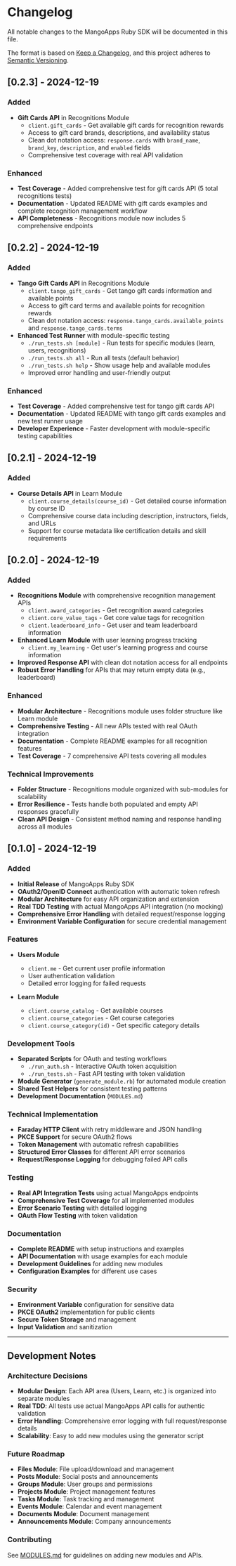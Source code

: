 # Changelog

All notable changes to the MangoApps Ruby SDK will be documented in this file.

The format is based on [Keep a Changelog](https://keepachangelog.com/en/1.0.0/),
and this project adheres to [Semantic Versioning](https://semver.org/spec/v2.0.0.html).

## [0.2.3] - 2024-12-19

### Added
- **Gift Cards API** in Recognitions Module
  - `client.gift_cards` - Get available gift cards for recognition rewards
  - Access to gift card brands, descriptions, and availability status
  - Clean dot notation access: `response.cards` with `brand_name`, `brand_key`, `description`, and `enabled` fields
  - Comprehensive test coverage with real API validation

### Enhanced
- **Test Coverage** - Added comprehensive test for gift cards API (5 total recognitions tests)
- **Documentation** - Updated README with gift cards examples and complete recognition management workflow
- **API Completeness** - Recognitions module now includes 5 comprehensive endpoints

## [0.2.2] - 2024-12-19

### Added
- **Tango Gift Cards API** in Recognitions Module
  - `client.tango_gift_cards` - Get tango gift cards information and available points
  - Access to gift card terms and available points for recognition rewards
  - Clean dot notation access: `response.tango_cards.available_points` and `response.tango_cards.terms`
- **Enhanced Test Runner** with module-specific testing
  - `./run_tests.sh [module]` - Run tests for specific modules (learn, users, recognitions)
  - `./run_tests.sh all` - Run all tests (default behavior)
  - `./run_tests.sh help` - Show usage help and available modules
  - Improved error handling and user-friendly output

### Enhanced
- **Test Coverage** - Added comprehensive test for tango gift cards API
- **Documentation** - Updated README with tango gift cards examples and new test runner usage
- **Developer Experience** - Faster development with module-specific testing capabilities

## [0.2.1] - 2024-12-19

### Added
- **Course Details API** in Learn Module
  - `client.course_details(course_id)` - Get detailed course information by course ID
  - Comprehensive course data including description, instructors, fields, and URLs
  - Support for course metadata like certification details and skill requirements

## [0.2.0] - 2024-12-19

### Added
- **Recognitions Module** with comprehensive recognition management APIs
  - `client.award_categories` - Get recognition award categories
  - `client.core_value_tags` - Get core value tags for recognition
  - `client.leaderboard_info` - Get user and team leaderboard information
- **Enhanced Learn Module** with user learning progress tracking
  - `client.my_learning` - Get user's learning progress and course information
- **Improved Response API** with clean dot notation access for all endpoints
- **Robust Error Handling** for APIs that may return empty data (e.g., leaderboard)

### Enhanced
- **Modular Architecture** - Recognitions module uses folder structure like Learn module
- **Comprehensive Testing** - All new APIs tested with real OAuth integration
- **Documentation** - Complete README examples for all recognition features
- **Test Coverage** - 7 comprehensive API tests covering all modules

### Technical Improvements
- **Folder Structure** - Recognitions module organized with sub-modules for scalability
- **Error Resilience** - Tests handle both populated and empty API responses gracefully
- **Clean API Design** - Consistent method naming and response handling across all modules

## [0.1.0] - 2024-12-19

### Added
- **Initial Release** of MangoApps Ruby SDK
- **OAuth2/OpenID Connect** authentication with automatic token refresh
- **Modular Architecture** for easy API organization and extension
- **Real TDD Testing** with actual MangoApps API integration (no mocking)
- **Comprehensive Error Handling** with detailed request/response logging
- **Environment Variable Configuration** for secure credential management

### Features
- **Users Module**
  - `client.me` - Get current user profile information
  - User authentication validation
  - Detailed error logging for failed requests

- **Learn Module**
  - `client.course_catalog` - Get available courses
  - `client.course_categories` - Get course categories
  - `client.course_category(id)` - Get specific category details

### Development Tools
- **Separated Scripts** for OAuth and testing workflows
  - `./run_auth.sh` - Interactive OAuth token acquisition
  - `./run_tests.sh` - Fast API testing with token validation
- **Module Generator** (`generate_module.rb`) for automated module creation
- **Shared Test Helpers** for consistent testing patterns
- **Development Documentation** (`MODULES.md`)

### Technical Implementation
- **Faraday HTTP Client** with retry middleware and JSON handling
- **PKCE Support** for secure OAuth2 flows
- **Token Management** with automatic refresh capabilities
- **Structured Error Classes** for different API error scenarios
- **Request/Response Logging** for debugging failed API calls

### Testing
- **Real API Integration Tests** using actual MangoApps endpoints
- **Comprehensive Test Coverage** for all implemented modules
- **Error Scenario Testing** with detailed logging
- **OAuth Flow Testing** with token validation

### Documentation
- **Complete README** with setup instructions and examples
- **API Documentation** with usage examples for each module
- **Development Guidelines** for adding new modules
- **Configuration Examples** for different use cases

### Security
- **Environment Variable** configuration for sensitive data
- **PKCE OAuth2** implementation for public clients
- **Secure Token Storage** and management
- **Input Validation** and sanitization

---

## Development Notes

### Architecture Decisions
- **Modular Design**: Each API area (Users, Learn, etc.) is organized into separate modules
- **Real TDD**: All tests use actual MangoApps API calls for authentic validation
- **Error Handling**: Comprehensive error logging with full request/response details
- **Scalability**: Easy to add new modules using the generator script

### Future Roadmap
- **Files Module**: File upload/download and management
- **Posts Module**: Social posts and announcements
- **Groups Module**: User groups and permissions
- **Projects Module**: Project management features
- **Tasks Module**: Task tracking and management
- **Events Module**: Calendar and event management
- **Documents Module**: Document management
- **Announcements Module**: Company announcements

### Contributing
See [MODULES.md](MODULES.md) for guidelines on adding new modules and APIs.

